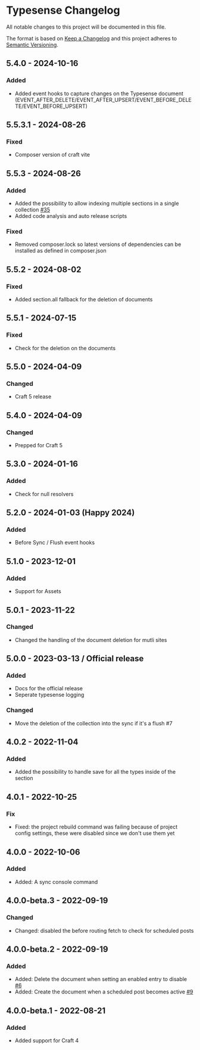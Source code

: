 # Typesense Changelog

All notable changes to this project will be documented in this file.

The format is based on [Keep a Changelog](http://keepachangelog.com/) and this project adheres to [Semantic Versioning](http://semver.org/).

## 5.4.0 - 2024-10-16
### Added
- Added event hooks to capture changes on the Typesense document (EVENT_AFTER_DELETE/EVENT_AFTER_UPSERT/EVENT_BEFORE_DELETE/EVENT_BEFORE_UPSERT)

## 5.5.3.1 - 2024-08-26
### Fixed
- Composer version of craft vite

## 5.5.3 - 2024-08-26
### Added
- Added the possibility to allow indexing multiple sections in a single collection [#35](https://github.com/craftpulse/craft-typesense/issues/35)
- Added code analysis and auto release scripts

### Fixed
- Removed composer.lock so latest versions of dependencies can be installed as defined in composer.json

## 5.5.2 - 2024-08-02
### Fixed
- Added section.all fallback for the deletion of documents

## 5.5.1 - 2024-07-15

### Fixed
- Check for the deletion on the documents

## 5.5.0 - 2024-04-09

### Changed
- Craft 5 release

## 5.4.0 - 2024-04-09

### Changed
- Prepped for Craft 5

## 5.3.0 - 2024-01-16

### Added
-   Check for null resolvers

## 5.2.0 - 2024-01-03 (Happy 2024)

### Added
-   Before Sync / Flush event hooks

## 5.1.0 - 2023-12-01

### Added
-   Support for Assets

## 5.0.1 - 2023-11-22

### Changed
-   Changed the handling of the document deletion for mutli sites

## 5.0.0 - 2023-03-13 / Official release

### Added
-   Docs for the official release
-   Seperate typesense logging

### Changed
-   Move the deletion of the collection into the sync if it's a flush #7

## 4.0.2 - 2022-11-04

### Added
-   Added the possibility to handle save for all the types inside of the section

## 4.0.1 - 2022-10-25

### Fix
-   Fixed: the project rebuild command was failing because of project config settings, these were disabled since we don't use them yet

## 4.0.0 - 2022-10-06

### Added
-   Added: A sync console command

## 4.0.0-beta.3 - 2022-09-19

### Changed
-   Changed: disabled the before routing fetch to check for scheduled posts

## 4.0.0-beta.2 - 2022-09-19

### Added
-   Added: Delete the document when setting an enabled entry to disable [#6](https://github.com/percipioglobal/craft-typesense/issues/6)
-   Added: Create the document when a scheduled post becomes active [#9](https://github.com/percipioglobal/craft-typesense/issues/9)

## 4.0.0-beta.1 - 2022-08-21

### Added
-   Added support for Craft 4
